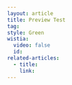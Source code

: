 ```yaml
---
layout: article
title: Preview Test
tag:
style: Green
wistia:
  video: false
  id:
related-articles:
  - title:
    link:
---
```

